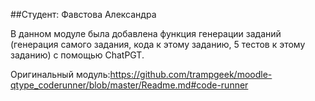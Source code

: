 ##Студент: Фавстова Александра

В данном модуле была добавлена функция генерации заданий (генерация самого задания, кода к этому заданию, 5 тестов к этому заданию) с помощью ChatPGT.


Оригинальный модуль:https://github.com/trampgeek/moodle-qtype_coderunner/blob/master/Readme.md#code-runner
